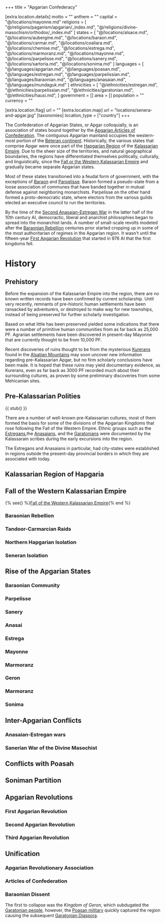 +++
title = "Apgarian Confederacy"

[extra.location.details]
motto = ""
anthem = ""
capital = "@/locations/mayonne.md"
religions = [
  "@/religions/paganism/apgarian/_index.md",
  "@/religions/divine-masochism/orthodox/_index.md"
]
states = [
  "@/locations/alsace.md",
  "@/locations/aubergine.md",
  "@/locations/baraon.md",
  "@/locations/carmar.md",
  "@/locations/coaliara.md",
  "@/locations/chemise.md",
  "@/locations/estrega.md",
  "@/locations/marmoranz.md",
  "@/locations/mayonne.md",
  "@/locations/parpelisse.md",
  "@/locations/sanery.md",
  "@/locations/sartoria.md",
  "@/locations/sonima.md"
]
languages = [
  "@/languages/apgarian.md",
  "@/languages/poasan.md",
  "@/languages/estregan.md",
  "@/languages/parpelissian.md",
  "@/languages/baraonian.md",
  "@/languages/anasaian.md",
  "@/languages/mundaguk.md"
]
ethnicities = [
  "@/ethnicities/estregan.md",
  "@/ethnicities/parpelissian.md",
  "@/ethnicities/garatonian.md",
  "@/ethnicities/hausi.md",
]
government = []
area = []
population = ""
currency = ""

[extra.location.flag]
url = ""
[extra.location.map]
url = "locations/senera-and-apgar.jpg"
[taxonomies]
location_type = ["country"]
+++

The Confederation of Apgarian States, or Apgar colloquially, is an association of states bound together by the [Apgarian Articles of Confederation](@/notes/apgarian-articles-of-confederation.md). The contiguous Apgarian mainland occupies
the western-most portion of the [Beteran continent](@/locations/betera/index.md).
Historically, the various states that comprise Apgar were once part of the [Hapgarian Region](@/locations/hapgaria.md) of the [Kalassarian Empire](@/organizations/kalassarian-empire.md). Due to the sheer size of the territories, and 
natural geographical boundaries, the regions have differentiated themselves politically, culturally, and linguistically, since the [Fall or the Western Kalassarian Empire](@/events/fall-of-the-western-kalassarian-empire.md) and gradually became separate Apgarian states.

Most of these states transitioned into a feudal form of government, with the exceptions of [Baraon](@/locations/baraon.md) and [Parpelisse](@/locations/parpelisse.md). Baraon formed a pseudo-state from a loose association of communes that have banded together in mutual defense against neighboring monarchists. Parpelisse on the other hand formed a proto-democratic state, where electors from the various guilds elected an executive council to run the territories.

By the time of the [Second Anasaian-Estregan War](@/events/second-anasaian-estregan-war.md) in the latter half of the 10th century AI, democractic, liberal and anarchist philosophies began to spread into the monarchist lands. A number of small-scale revolts modeled after the [Baraonian Rebellion](@/events/baraonian-rebellion.md) centuries prior started cropping up in some of the most authoritarian of regimes in the Apgarian region. It wasn't until the fifteen-year [First Apgarian Revolution](@/events/first-apgarian-revolution.md) that started in 976 AI that the first kingdoms fell. 

# History

## Prehistory

Before the expansion of the Kalassarian Empire into the region, there are no known written records have been confirmed by current scholarship. Until very recently, remnants of pre-historic human settlements have been ransacked by adventurers, or destroyed to make way for new townships, instead of being preserved for further scholarly investigation. 

Based on what little has been preserved yielded some indications that there were a number of primitive human communities from as far back as 25,000 PF. Agrarian settlements have been discovered in present-day Mayonne that are currently thought to be from 10,000 PF. 

Recent discoveries of ruins thought to be from the mysterious [Kurerans](@/species/kureran.md) found in
the [Alsatian Mountains](@/locations/alsatian-mountains.md) may soon uncover new information regarding pre-Kalassarian Apgar, but no firm scholarly conclusions have been made. It is hoped that these ruins may yield documentary evidence, as Kurerans, even as far back as 3000 PF recorded much about their surrounding cultures, as proven by some preliminary discoveries from some Mehicanian sites.

## Pre-Kalassarian Polities

{{ stub() }}

There are a number of well-known pre-Kalassarian cultures, most of them formed the basis for some of the
divisions of the Apgarian Kingdoms that rose following the Fall of the Western Empire. Ethnic groups such as the [Estregans](@/ethnicities/estregan.md),the [Anasaians](@/ethnicities/estregan.md), and the [Garatonians](@/ethnicities/garatonian.md) were documented by the Kalassarain scribes during the early excursions into the region.

The Estregans and Anasaians in particular, had city-states were established in regions outside the present-day provincial borders in which they are associated with today.

## Kalassarian Region of Hapgaria

## Fall of the Western Kalassarian Empire
{% see() %}[Fall of the Western Kalassarian Empire](@/events/fall-of-the-western-kalassarian-empire.md){% end %}

### Baraonian Rebellion

### Tandoor-Carmarcian Raids

### Northern Hapgarian Isolation

### Seneran Isolation

## Rise of the Apgarian States

### Baraonian Community

### Parpelisse

### Sanery

### Anasai

### Estrega

### Mayonne

### Marmoranz

### Geron

### Marmoranz

### Sonima

## Inter-Apgarian Conflicts

### Anasaian-Estregan wars

### Sanerian War of the Divine Masochist

## Conflicts with Poasah

## Soniman Partition

## Apgarian Revolutions

### First Apgarian Revolution
### Second Apgarian Revolution
### Third Apgarian Revolution

## Unification

### Apgarian Revolutionary Association
### Articles of Confederation
### Baraonian Dissent


The first to collapse was the *Kingdom of Geron*, which subdugated the [Garatonian people](@/ethnicities/garatonian.md), however, the [Poasan military](@/locations/poasah.md#armed-forces) quickly captured the region causing the subsequent [Garatonian Diaspora](@/events/garatonian-diaspora.md).